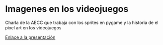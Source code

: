 # Imagenes en los videojuegos

Charla de la AECC que trabaja con los sprites en pygame y la historia de el pixel art en los videojuegos

[Enlace a la presentación](https://docs.google.com/presentation/d/1d5Is5JP32Kucz4fxdViVTT_7hPDBuM-m8iYctSIw2pE/edit?usp=sharing)
